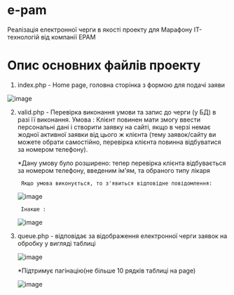 # e-pam
Реалізація електронної черги в якості проекту для  Марафону ІТ-технологій від компанії EPAM

# Опис основних файлів проекту

1) index.php - Home page, головна сторінка з формою для подачі заяви

![image](https://user-images.githubusercontent.com/61887618/168850621-1e481924-9ad6-4341-af75-a1f9e0d0c219.png)

2) valid.php - Перевірка виконання умови та запис до черги (у БД) в разі її виконання.
	Умова :
  	Клієнт повинен мати змогу ввести персональні дані і створити заявку на сайті, 
  	якщо в черзі немає жодної активної заявки від цього ж клієнта (тему заявок/сайту ви можете обрати самостійно, перевірка клієнта повинна відбуватися за номером телефону).

	*Дану умову було розширено: тепер перевірка клієнта відбувається за номером телефону, введеним ім'ям, та обраного типу лікаря

		Якщо умова виконується, то з'явиться відповідне повідомлення:
	
	![image](https://user-images.githubusercontent.com/61887618/168853442-d314ce2f-2e98-4761-a598-7971c8b47ba8.png)

		Інакше :
	
	![image](https://user-images.githubusercontent.com/61887618/168853773-171b95de-59fe-4b15-91aa-d85aaf0e4127.png)
	
3) queue.php - відповідає за відображення електронної черги заявок на обробку у вигляді таблиці 
	
	![image](https://user-images.githubusercontent.com/61887618/168879122-e2406c3e-2e06-4b0e-8cb0-6dbfaaeb75a5.png)
	
	*Підтримує пагінацію(не більше 10 рядків таблиці на page)
	
	![image](https://user-images.githubusercontent.com/61887618/168879426-6be51659-0b48-49a3-904f-f818a7c7cd22.png)

	
	
